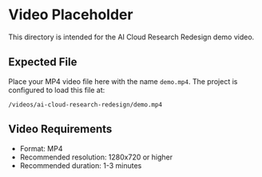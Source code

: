 # Video Placeholder

This directory is intended for the AI Cloud Research Redesign demo video.

## Expected File

Place your MP4 video file here with the name `demo.mp4`. The project is configured to load this file at:

```
/videos/ai-cloud-research-redesign/demo.mp4
```

## Video Requirements

- Format: MP4
- Recommended resolution: 1280x720 or higher
- Recommended duration: 1-3 minutes

